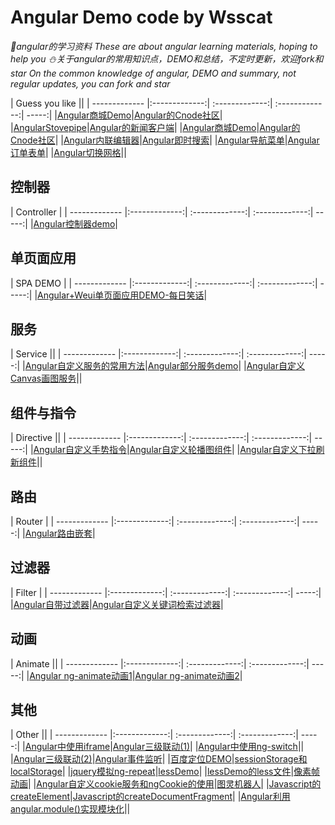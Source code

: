 # Angular Demo code by Wsscat

_:rabbit:angular的学习资料 These are about angular learning materials, hoping to help you :snowman:关于angular的常用知识点，DEMO和总结，不定时更新，欢迎fork和star On the common knowledge of angular, DEMO and summary, not regular updates, you can fork and star_


| Guess you like ||
| ------------- |:-------------:| :-------------:| :-------------:| -----:|
|[Angular商城Demo](https://wscats.github.io/angular-demo/spa/mobie-b2bdemo1/index.html)|[Angular的Cnode社区](https://wscats.github.io/angular-demo/spa/CNode/index.html)|
|[AngularStovepipe](https://wscats.github.io/angular-demo/spa/Stovepipe/index.html)|[Angular的新闻客户端](https://wscats.github.io/angular-demo/spa/TT/index.html)|
|[Angular商城Demo](https://wscats.github.io/angular-demo/spa/mobie-b2bdemo1/index.html)|[Angular的Cnode社区](https://wscats.github.io/angular-demo/spa/CNode/index.html)|
|[Angular内联编辑器](https://wscats.github.io/angular-demo/angularjs5examples/inline-editor/index.html)|[Angular即时搜索](https://wscats.github.io/angular-demo/angularjs5examples/instant-search/index.html)|
|[Angular导航菜单](https://wscats.github.io/angular-demo/angularjs5examples/navigation-menu/index.html)|[Angular订单表单](https://wscats.github.io/angular-demo/angularjs5examples/order-form/index.html)|
|[Angular切换网格](https://wscats.github.io/angular-demo/angularjs5examples/switchable-grid/index.html)||

## 控制器

| Controller |
| ------------- |:-------------:| :-------------:| :-------------:| -----:|
|[Angular控制器demo](https://wscats.github.io/angular-demo/view/student.html)|


## 单页面应用
| SPA DEMO |
| ------------- |:-------------:| :-------------:| :-------------:| -----:|
|[Angular+Weui单页面应用DEMO-每日笑话](https://wscats.github.io/angular-demo/weui每日笑话.html)|


## 服务
| Service ||
| ------------- |:-------------:| :-------------:| :-------------:| -----:|
|[Angular自定义服务的常用方法](https://github.com/Wscats/angular-demo/blob/gh-pages/%E5%B8%B8%E7%94%A8%E8%87%AA%E5%AE%9A%E4%B9%89%E6%9C%8D%E5%8A%A1%E6%96%B9%E6%B3%95.md)|[Angular部分服务demo](https://wscats.github.io/angular-demo/部分服务demo.html)|
|[Angular自定义Canvas画图服务](https://wscats.github.io/angular-demo/Angular自定义Canvas画图服务.html)||

## 组件与指令
| Directive ||
| ------------- |:-------------:| :-------------:| :-------------:| -----:|
|[Angular自定义手势指令](https://wscats.github.io/angular-demo/自定义手势事件.html)|[Angular自定义轮播图组件](https://wscats.github.io/angular-demo/自定义directive轮播图.html)|
|[Angular自定义下拉刷新组件](https://wscats.github.io/angular-demo/下拉刷新.html)||

## 路由
| Router |
| ------------- |:-------------:| :-------------:| :-------------:| -----:|
|[Angular路由嵌套](https://wscats.github.io/angular-demo/UI路由嵌套DEMO.html)|

## 过滤器
| Filter |
| ------------- |:-------------:| :-------------:| :-------------:| -----:|
|[Angular自带过滤器](https://wscats.github.io/angular-demo/angular自带过滤器.html)|[Angular自定义关键词检索过滤器](https://wscats.github.io/angular-demo/自定义关键词检索过滤器.html)|

## 动画
| Animate ||
| ------------- |:-------------:| :-------------:| :-------------:| -----:|
|[Angular ng-animate动画1](https://wscats.github.io/angular-demo/ng-animate动画.html)|[Angular ng-animate动画2](https://wscats.github.io/angular-demo/ng-animate动画2.html)|


## 其他
| Other ||
| ------------- |:-------------:| :-------------:| :-------------:| -----:|
|[Angular中使用iframe](https://wscats.github.io/angular-demo/iframesdemo.html)|[Angular三级联动(1)](https://wscats.github.io/angular-demo/%E4%B8%89%E7%BA%A7%E8%81%94%E5%8A%A8.html)|
|[Angular中使用ng-switch](https://wscats.github.io/angular-demo/ngSwitch.html)||
|[Angular三级联动(2)](https://wscats.github.io/angular-demo/三级联动改进.html)|[Angular事件监听](https://wscats.github.io/angular-demo/事件监听.html)|
|[百度定位DEMO](https://wscats.github.io/angular-demo/百度地图定位DEMO.html)|[sessionStorage和localStorage](https://wscats.github.io/angular-demo/sessionStoragelocalStorage.html)|
|[jquery模拟ng-repeat](https://wscats.github.io/angular-demo/jquery模拟ng-repeat.html)|[lessDemo](https://wscats.github.io/angular-demo/lessDemo.html)|
|[lessDemo的less文件](https://wscats.github.io/angular-demo/stylesheets/styles.less)|[像素帧动画](https://wscats.github.io/angular-demo/像素动画.html)|
|[Angular自定义cookie服务和ngCookie的使用](https://wscats.github.io/angular-demo/ngCookie.html)|[图灵机器人](https://wscats.github.io/angular-demo/图灵机器人.html)|
|[Javascript的createElement](https://wscats.github.io/angular-demo/createElement.html)|[Javascript的createDocumentFragment](https://wscats.github.io/angular-demo/createDocumentFragment.html)|
|[Angular利用angular.module()实现模块化](https://wscats.github.io/angular-demo/angular模块化.html)||
